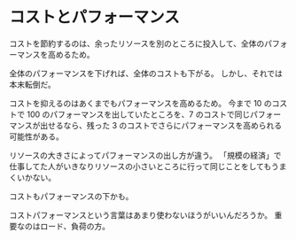 # コストとパフォーマンス

コストを節約するのは、余ったリソースを別のところに投入して、全体のパフォーマンスを高めるため。

全体のパフォーマンスを下げれば、全体のコストも下がる。
しかし、それでは本末転倒だ。

コストを抑えるのはあくまでもパフォーマンスを高めるため。
今まで 10 のコストで 100 のパフォーマンスを出していたところを、7 のコストで同じパフォーマンスが出せるなら、残った 3 のコストでさらにパフォーマンスを高められる可能性がある。

リソースの大きさによってパフォーマンスの出し方が違う。
「規模の経済」で仕事してた人がいきなりリソースの小さいところに行って同じことをしてもうまくいかない。

コストもパフォーマンスの下かも。

コストパフォーマンスという言葉はあまり使わないほうがいいんだろうか。
重要なのはロード、負荷の方。
